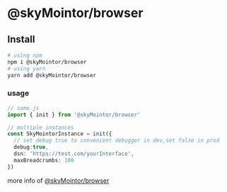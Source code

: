 # @skyMointor/browser


## Install

```bash
# using npm
npm i @skyMointor/browser
# using yarn
yarn add @skyMointor/browser
```

### usage

```typescript
// some.js
import { init } from '@skyMointor/browser'

// multiple instances
const SkyMointorInstance = init({
  // set debug true to convenient debugger in dev,set false in prod
  debug:true,
  dsn: 'https://test.com/yourInterface',
  maxBreadcrumbs: 100
})
```

more info of [@skyMointor/browser](https://skyMointor.github.io/skyMointor-doc/#/sdk/guide/browser)

